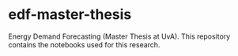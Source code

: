 # edf-master-thesis
Energy Demand Forecasting (Master Thesis at UvA). This repository contains the notebooks used for this research. 
